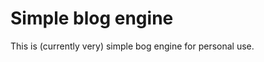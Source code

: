 Simple blog engine
========================

This is (currently very) simple bog engine for personal use.

